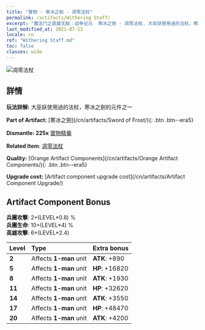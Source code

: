 ```yaml
---
title: "寶物 - 寒冰之劍 - 凋零法杖"
permalink: /artifacts/Withering Staff/
excerpt: "魔法门之英雄无敌：战争纪元  寒冰之劍 - 凋零法杖. 大巫妖使用過的法杖，寒冰之劍的元件之一"
last_modified_at: 2021-07-13
locale: cn
ref: "Withering Staff.md"
toc: false
classes: wide
---
```


 ![凋零法杖](/images/t/artifact_40433.png)



## 詳情

 **玩法詳解:** 大巫妖使用過的法杖，寒冰之劍的元件之一

 **Part of Artifact:** [寒冰之劍](/cn/artifacts/Sword of Frost/){: .btn .btn--era5}

 **Dismantle: 225x** [寶物精華](/cn/Items/con_905/)

 **Related Item**: [凋零法杖](/cn/Items/art_162/)

 **Quality:** [Orange Artifact Components](/cn/artifacts/Orange Artifact Components/){: .btn .btn--era5}

 **Upgrade cost:** [Artifact component upgrade cost](/cn/artifacts/Artifact Component Upgrade/)

## Artifact Component Bonus

  **兵團攻擊**: 2+(LEVEL\*0.8) %<br/>**兵團生命**: 10+(LEVEL\*4) %<br/>**英雄攻擊**: 6+(LEVEL\*2.4)

  |  Level  | Type |    Extra bonus  | 
  |:--------|:-----|:----------------| 
  | **2** | Affects **1-man** unit | **ATK**: +890 | 
  | **5** | Affects **1-man** unit | **HP**: +16820 | 
  | **8** | Affects **1-man** unit | **ATK**: +1930 | 
  | **11** | Affects **1-man** unit | **HP**: +32620 | 
  | **14** | Affects **1-man** unit | **ATK**: +3550 | 
  | **17** | Affects **1-man** unit | **HP**: +48470 | 
  | **20** | Affects **1-man** unit | **ATK**: +4200 | 

